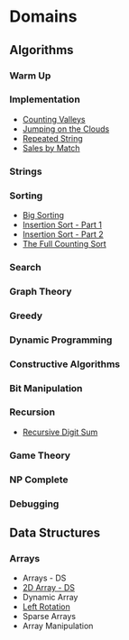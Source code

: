 # Domains

## Algorithms

### Warm Up

### Implementation

* [Counting Valleys](../src/problems/algorithms/counting-valleys)
* [Jumping on the Clouds](../src/problems/algorithms/jumping-on-the-clouds)
* [Repeated String](../src/problems/algorithms/repeated-string)
* [Sales by Match](../src/problems//algorithms/sales-by-match)

### Strings

### Sorting

* [Big Sorting](../src/problems/algorithms/big-sorting)
* [Insertion Sort - Part 1](../src/problems/algorithms/insertion-sort-part-1)
* [Insertion Sort - Part 2](../src/problems/algorithms/insertion-sort-part-2)
* [The Full Counting Sort](../src/problems/algorithms/the-full-counting-sort)

### Search

### Graph Theory

### Greedy

### Dynamic Programming

### Constructive Algorithms

### Bit Manipulation

### Recursion

* [Recursive Digit Sum](../src/problems/algorithms/recursive-digit-sum)

### Game Theory

### NP Complete

### Debugging

## Data Structures

### Arrays

* Arrays - DS
* [2D Array - DS](../src/problems/data-structures/2d-array-ds)
* Dynamic Array
* [Left Rotation](../src/problems/data-structures/arrays-left-rotation)
* Sparse Arrays
* Array Manipulation
